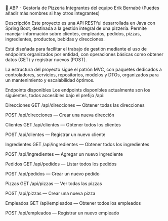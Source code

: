 🍕 ABP - Gestoría de Pizzería
Integrantes del equipo
Erik Bernabé
(Puedes añadir más nombres si hay otros integrantes)

Descripción
Este proyecto es una API RESTful desarrollada en Java con Spring Boot, destinada a la gestión integral de una pizzería. Permite manejar información sobre clientes, empleados, pedidos, pizzas, ingredientes, productos, bebidas y direcciones.

Está diseñada para facilitar el trabajo de gestión mediante el uso de endpoints organizados por entidad, con operaciones básicas como obtener datos (GET) y registrar nuevos (POST).

La estructura del proyecto sigue el patrón MVC, con paquetes dedicados a controladores, servicios, repositorios, modelos y DTOs, organizados para un mantenimiento y escalabilidad óptimos.

Endpoints disponibles
Los endpoints disponibles actualmente son los siguientes, todos accesibles bajo el prefijo /api:

Direcciones
GET /api/direcciones — Obtener todas las direcciones

POST /api/direcciones — Crear una nueva dirección

Clientes
GET /api/clientes — Obtener todos los clientes

POST /api/clientes — Registrar un nuevo cliente

Ingredientes
GET /api/ingredientes — Obtener todos los ingredientes

POST /api/ingredientes — Agregar un nuevo ingrediente

Pedidos
GET /api/pedidos — Listar todos los pedidos

POST /api/pedidos — Crear un nuevo pedido

Pizzas
GET /api/pizzas — Ver todas las pizzas

POST /api/pizzas — Crear una nueva pizza

Empleados
GET /api/empleados — Obtener todos los empleados

POST /api/empleados — Registrar un nuevo empleado

